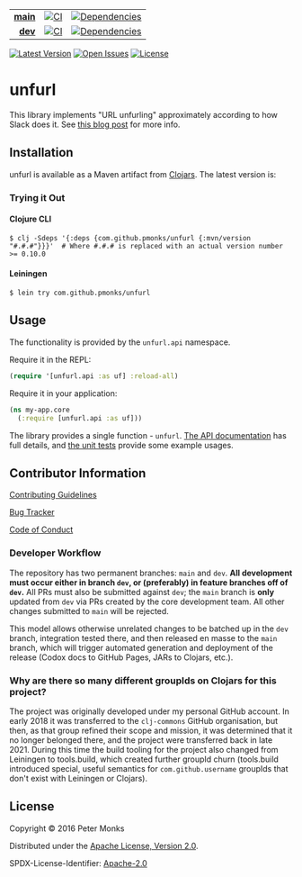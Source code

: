 | | | |
|---:|:---:|:---:|
| [**main**](https://github.com/pmonks/unfurl/tree/main) | [![CI](https://github.com/pmonks/unfurl/workflows/CI/badge.svg?branch=main)](https://github.com/pmonks/unfurl/actions?query=workflow%3ACI+branch%3Amain) | [![Dependencies](https://github.com/pmonks/unfurl/workflows/dependencies/badge.svg?branch=main)](https://github.com/pmonks/unfurl/actions?query=workflow%3Adependencies+branch%3Amain) |
| [**dev**](https://github.com/pmonks/unfurl/tree/dev) | [![CI](https://github.com/pmonks/unfurl/workflows/CI/badge.svg?branch=dev)](https://github.com/pmonks/unfurl/actions?query=workflow%3ACI+branch%3Adev) | [![Dependencies](https://github.com/pmonks/unfurl/workflows/dependencies/badge.svg?branch=dev)](https://github.com/pmonks/unfurl/actions?query=workflow%3Adependencies+branch%3Adev) |

[![Latest Version](https://img.shields.io/clojars/v/com.github.pmonks/unfurl)](https://clojars.org/com.github.pmonks/unfurl/) [![Open Issues](https://img.shields.io/github/issues/pmonks/unfurl.svg)](https://github.com/pmonks/unfurl/issues) [![License](https://img.shields.io/github/license/pmonks/unfurl.svg)](https://github.com/pmonks/unfurl/blob/main/LICENSE)

# unfurl

This library implements "URL unfurling" approximately according to how Slack does it.
See [this blog post](https://medium.com/slack-developer-blog/everything-you-ever-wanted-to-know-about-unfurling-but-were-afraid-to-ask-or-how-to-make-your-e64b4bb9254#.jhd6zdyjs)
for more info.

## Installation

unfurl is available as a Maven artifact from [Clojars](https://clojars.org/com.github.pmonks/unfurl).  The latest version is:

### Trying it Out

#### Clojure CLI

```shell
$ clj -Sdeps '{:deps {com.github.pmonks/unfurl {:mvn/version "#.#.#"}}}'  # Where #.#.# is replaced with an actual version number >= 0.10.0
```

#### Leiningen

```shell
$ lein try com.github.pmonks/unfurl
```

## Usage

The functionality is provided by the `unfurl.api` namespace.

Require it in the REPL:

```clojure
(require '[unfurl.api :as uf] :reload-all)
```

Require it in your application:

```clojure
(ns my-app.core
  (:require [unfurl.api :as uf]))
```

The library provides a single function - `unfurl`.  [The API documentation](https://pmonks.github.io/unfurl/) has full details, and [the unit tests](https://github.com/pmonks/unfurl/blob/master/test/unfurl/api_test.clj) provide some example usages.

## Contributor Information

[Contributing Guidelines](https://github.com/pmonks/unfurl/blob/main/.github/CONTRIBUTING.md)

[Bug Tracker](https://github.com/pmonks/unfurl/issues)

[Code of Conduct](https://github.com/pmonks/unfurl/blob/main/.github/CODE_OF_CONDUCT.md)

### Developer Workflow

The repository has two permanent branches: `main` and `dev`.  **All development must occur either in branch `dev`, or (preferably) in feature branches off of `dev`.**  All PRs must also be submitted against `dev`; the `main` branch is **only** updated from `dev` via PRs created by the core development team.  All other changes submitted to `main` will be rejected.

This model allows otherwise unrelated changes to be batched up in the `dev` branch, integration tested there, and then released en masse to the `main` branch, which will trigger automated generation and deployment of the release (Codox docs to GitHub Pages, JARs to Clojars, etc.).

### Why are there so many different groupIds on Clojars for this project?

The project was originally developed under my personal GitHub account.  In early 2018 it was transferred to the `clj-commons` GitHub organisation, but then, as that group refined their scope and mission, it was determined that it no longer belonged there, and the project were transferred back in late 2021.  During this time the build tooling for the project also changed from Leiningen to tools.build, which created further groupId churn (tools.build introduced special, useful semantics for `com.github.username` groupIds that don't exist with Leiningen or Clojars).

## License

Copyright © 2016 Peter Monks

Distributed under the [Apache License, Version 2.0](http://www.apache.org/licenses/LICENSE-2.0).

SPDX-License-Identifier: [Apache-2.0](https://spdx.org/licenses/Apache-2.0)
